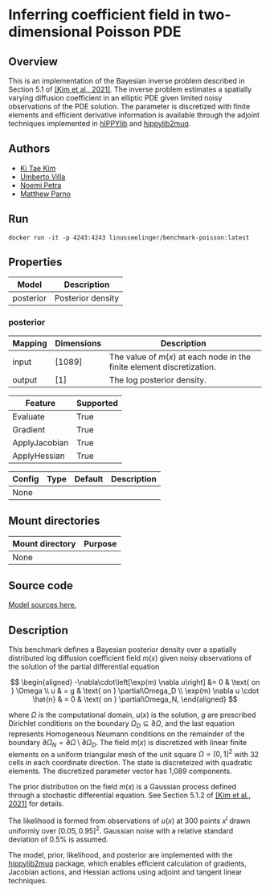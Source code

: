 # Inferring coefficient field in two-dimensional Poisson PDE

## Overview
This is an implementation of the Bayesian inverse problem described in Section 5.1 of [[Kim et al., 2021]](https://arxiv.org/pdf/2112.00713.pdf).  The inverse problem estimates a spatially varying diffusion coefficient in an elliptic PDE given limited noisy observations of the PDE solution.  The parameter is discretized with finite elements and efficient derivative information is available through the adjoint techniques implemented in [hIPPYlib](https://hippylib.github.io/) and [hippylib2muq](https://hippylib.github.io/muq-hippylib/).

## Authors
- [Ki Tae Kim](mailto:kkim107@ucmerced.edu)
- [Umberto Villa](mailto:uvilla@wustl.edu)
- [Noemi Petra](mailto:npetra@ucmerced.edu)
- [Matthew Parno](mailto:matthew.d.parno@dartmouth.edu)

## Run
```
docker run -it -p 4243:4243 linusseelinger/benchmark-poisson:latest
```

## Properties

Model | Description
---|---
posterior | Posterior density

### posterior
Mapping | Dimensions | Description
---|---|---
input | [1089] | The value of $m(x)$ at each node in the finite element discretization.
output | [1] | The log posterior density.

Feature | Supported
---|---
Evaluate | True
Gradient | True
ApplyJacobian | True
ApplyHessian | True

Config | Type | Default | Description
---|---|---|---
None | | |

## Mount directories
Mount directory | Purpose
---|---
None |

## Source code

[Model sources here.](https://github.com/UM-Bridge/benchmarks/tree/main/benchmarks/poisson)

## Description

This benchmark defines a Bayesian posterior density over a spatially distributed log diffusion coefficient field $m(x)$ given noisy observations of the solution of the partial differential equation

$$
\begin{aligned}
-\nabla\cdot\left[\exp(m) \nabla u\right] &= 0  & \text{ on } \Omega \\
u & = g & \text{ on } \partial\Omega_D \\
\exp(m) \nabla u \cdot \hat{n} & = 0  & \text{ on } \partial\Omega_N,
\end{aligned}
$$

where $\Omega$ is the computational domain, $u(x)$ is the solution, $g$ are prescribed Dirichlet conditions on the boundary $\Omega_D\subseteq \partial \Omega$, and the last equation represents Homogeneous Neumann conditions on the remainder of the boundary $\partial \Omega_N = \partial \Omega \setminus \partial \Omega_D$.   The field $m(x)$ is discretized with linear finite elements on a uniform triangular mesh of the unit square $\Omega = [0,1]^2$ with $32$ cells in each coordinate direction.  The state is discreteized with quadratic elements.  The discretized parameter vector has 1,089 components.

The prior distribution on the field $m(x)$ is a Gaussian process defined through a stochastic differential equation.  See Section 5.1.2 of [[Kim et al., 2021]](https://arxiv.org/pdf/2112.00713.pdf) for details.

The likelihood is formed from observations of $u(x)$ at 300 points $x^{i}$ drawn uniformly over $[0.05,0.95]^2$. Gaussian noise with a relative standard deviation of $0.5\%$ is assumed.

The model, prior, likelihood, and posterior are implemented with the [hippylib2muq](https://hippylib.github.io/muq-hippylib/) package, which enables efficient calculation of gradients, Jacobian actions, and Hessian actions using adjoint and tangent linear techniques.
